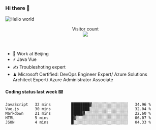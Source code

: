 ### Hi there 👋

<img src="https://raw.githubusercontent.com/sagar-viradiya/sagar-viradiya/master/resources/banner.png" alt="Hello world">
<p align="center"> 
  Visitor count<br/>
  <img src="https://profile-counter.glitch.me/youszoe/count.svg" />
</p>
<br/>

- 🍻 Work at Beijing 
- ⚡ Java Vue
- ✍️ Troubleshoting expert
- ♟  Microsoft Certified: DevOps Engineer Expert/ Azure Solutions Architect Expert/ Azure Administrator Associate

#### Coding status last week ⌨️

<!--START_SECTION:waka-->

```text
JavaScript   32 mins         ████████▓░░░░░░░░░░░░░░░░   34.96 %
Vue.js       30 mins         ████████░░░░░░░░░░░░░░░░░   32.04 %
Markdown     21 mins         █████▓░░░░░░░░░░░░░░░░░░░   22.60 %
HTML         5 mins          █▓░░░░░░░░░░░░░░░░░░░░░░░   06.07 %
JSON         4 mins          █░░░░░░░░░░░░░░░░░░░░░░░░   04.33 %
```

<!--END_SECTION:waka-->

<br/>
<center><img src="http://ghchart.rshah.org/409ba5/yousazoe" alt="" /></center>


